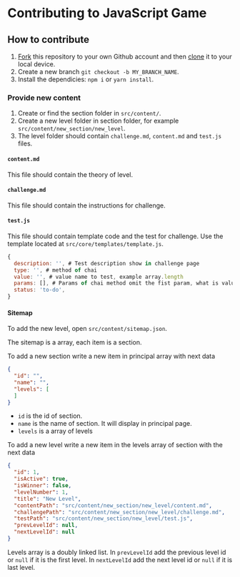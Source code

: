 # Contributing to JavaScript Game

## How to contribute

1. [Fork](https://help.github.com/articles/fork-a-repo/) this repository to your own Github account and then [clone](https://help.github.com/articles/.cloning-a-repository/) it to your local device.
2. Create a new branch `git checkout -b MY_BRANCH_NAME`.
3. Install the dependicies: `npm i` or `yarn install`.

### Provide new content

1. Create or find the section folder in `src/content/`.
2. Create a new level folder in section folder, for example `src/content/new_section/new_level`.
3. The level folder should contain `challenge.md`, `content.md` and `test.js` files.

#### `content.md`

This file should contain the theory of level.

#### `challenge.md`

This file should contain the instructions for challenge.

#### `test.js`

This file should contain template code and the test for challenge. Use the template located at `src/core/templates/template.js`.

```javascript
{
  description: '', # Test description show in challenge page
  type: '', # method of chai
  value: '', # value name to test, example array.length
  params: [], # Params of chai method omit the fist param, what is value.
  status: 'to-do',
}
```

#### Sitemap

To add the new level, open `src/content/sitemap.json`.

The sitemap is a array, each item is a section.

To add a new section write a new item in principal array with next data

```json
{
  "id": "",
  "name": "",
  "levels": [
  ]
}
```

- `id` is  the id of section.
- `name` is the name of section. It will display in principal page.
- `levels` is a array of levels

To add a new level write a new item in the levels array of section with the next data

```json
{
  "id": 1,
  "isActive": true,
  "isWinner": false,
  "levelNumber": 1,
  "title": "New Level",
  "contentPath": "src/content/new_section/new_level/content.md",
  "challengePath": "src/content/new_section/new_level/challenge.md",
  "testPath": "src/content/new_section/new_level/test.js",
  "prevLevelId": null,
  "nextLevelId": null
}
```

Levels array is a doubly linked list. In `prevLevelId` add the previous level id or `null` if it is the first level. In `nextLevelId` add the next level id or `null` if it is last level.
